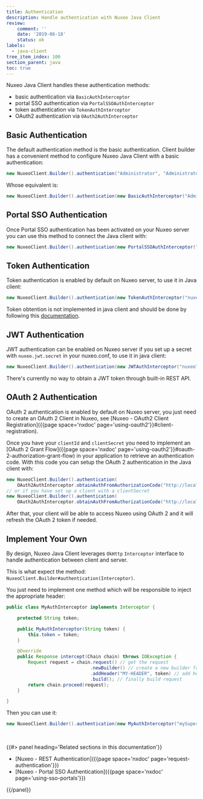 ```yaml
---
title: Authentication
description: Handle authentication with Nuxeo Java Client
review:
    comment: ''
    date: '2019-06-18'
    status: ok
labels:
  - java-client
tree_item_index: 100
section_parent: java
toc: true
---
```


Nuxeo Java Client handles these authentication methods:
- basic authentication via `BasicAuthInterceptor`
- portal SSO authentication via `PortalSSOAuthInterceptor`
- token authentication via `TokenAuthInterceptor`
- OAuth2 authentication via `OAuth2AuthInterceptor`

## Basic Authentication

The default authentication method is the basic authentication. Client builder has a convenient method to configure Nuxeo Java Client with a basic authentication:

```java
new NuxeoClient.Builder().authentication("Administrator", "Administrator");
```

Whose equivalent is:

```java
new NuxeoClient.Builder().authentication(new BasicAuthInterceptor("Administrator", "Administrator"));
```

## Portal SSO Authentication

Once Portal SSO authentication has been activated on your Nuxeo server you can use this method to connect the Java client with:

```java
new NuxeoClient.Builder().authentication(new PortalSSOAuthInterceptor("Administrator", "nuxeo5secretkey"));
```

## Token Authentication

Token authentication is enabled by default on Nuxeo server, to use it in Java client:
```java
new NuxeoClient.Builder().authentication(new TokenAuthInterceptor("nuxeoToken"));
```
Token obtention is not implemented in java client and should be done by following this [documentation](https://github.com/nuxeo/nuxeo/tree/master/modules/platform/login/nuxeo-platform-login-token#implementation).

## JWT Authentication

JWT authentication can be enabled on Nuxeo server if you set up a secret with `nuxeo.jwt.secret` in your nuxeo.conf, to use it in java client:
```java
new NuxeoClient.Builder().authentication(new JWTAuthInterceptor("nuxeoToken"));
```
There's currently no way to obtain a JWT token through built-in REST API.

## OAuth 2 Authentication

OAuth 2 authentication is enabled by default on Nuxeo server, you just need to create an OAuth 2 Client in Nuxeo, see [Nuxeo - OAuth2 Client Registration]({{page space='nxdoc' page='using-oauth2'}}#client-registration).

Once you have your `clientId` and `clientSecret` you need to implement an [OAuth 2 Grant Flow]({{page space='nxdoc' page='using-oauth2'}}#oauth-2-authorization-grant-flow) in your application to retrieve an authentication code. With this code you can setup the OAuth 2 authentication in the Java client with:

```java
new NuxeoClient.Builder().authentication(
    OAuth2AuthInterceptor.obtainAuthFromAuthorizationCode("http://localhost:8080/nuxeo", clientId, authCode));
// or if you have set up a client with a clientSecret
new NuxeoClient.Builder().authentication(
    OAuth2AuthInterceptor.obtainAuthFromAuthorizationCode("http://localhost:8080/nuxeo", clientId, clientSecret, authCode));
```

After that, your client will be able to access Nuxeo using OAuth 2 and it will refresh the OAuth 2 token if needed.

## Implement Your Own

By design, Nuxeo Java Client leverages `OkHttp` `Interceptor` interface to handle authentication between client and server.

This is what expect the method: `NuxeoClient.Builder#authentication(Interceptor)`.

You just need to implement one method which will be responsible to inject the appropriate header:

```java
public class MyAuthInterceptor implements Interceptor {

    protected String token;

    public MyAuthInterceptor(String token) {
        this.token = token;
    }

    @Override
    public Response intercept(Chain chain) throws IOException {
        Request request = chain.request() // get the request
                               .newBuilder() // create a new builder from it
                               .addHeader("MY-HEADER", token) // add header
                               .build(); // finally build request
        return chain.proceed(request);
    }

}
```

Then you can use it:

```java
new NuxeoClient.Builder().authentication(new MyAuthInterceptor("mySuperToken"));
```

&nbsp;

<div class="row" data-equalizer data-equalize-on="medium"><div class="column medium-6">{{#> panel heading='Related sections in this documentation'}}

- [Nuxeo - REST Authentication]({{page space='nxdoc' page='request-authentication'}})
- [Nuxeo - Portal SSO Authentication]({{page space='nxdoc' page='using-sso-portals'}})

{{/panel}}</div></div>

&nbsp;
